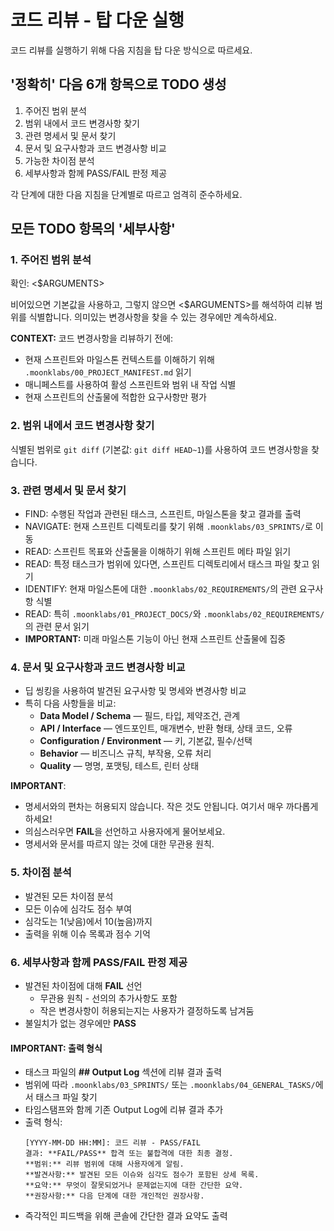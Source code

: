 # 코드 리뷰 - 탑 다운 실행

코드 리뷰를 실행하기 위해 다음 지침을 탑 다운 방식으로 따르세요.

## '정확히' 다음 6개 항목으로 TODO 생성

1. 주어진 범위 분석
2. 범위 내에서 코드 변경사항 찾기
3. 관련 명세서 및 문서 찾기
4. 문서 및 요구사항과 코드 변경사항 비교
5. 가능한 차이점 분석
6. 세부사항과 함께 PASS/FAIL 판정 제공

각 단계에 대한 다음 지침을 단계별로 따르고 엄격히 준수하세요.

## 모든 TODO 항목의 '세부사항'

### 1. 주어진 범위 분석

확인: <$ARGUMENTS>

비어있으면 기본값을 사용하고, 그렇지 않으면 <$ARGUMENTS>를 해석하여 리뷰 범위를 식별합니다. 의미있는 변경사항을 찾을 수 있는 경우에만 계속하세요.

**CONTEXT:** 코드 변경사항을 리뷰하기 전에:

- 현재 스프린트와 마일스톤 컨텍스트를 이해하기 위해 `.moonklabs/00_PROJECT_MANIFEST.md` 읽기
- 매니페스트를 사용하여 활성 스프린트와 범위 내 작업 식별
- 현재 스프린트의 산출물에 적합한 요구사항만 평가

### 2. 범위 내에서 코드 변경사항 찾기

식별된 범위로 `git diff` (기본값: `git diff HEAD~1`)를 사용하여 코드 변경사항을 찾습니다.

### 3. 관련 명세서 및 문서 찾기

- FIND: 수행된 작업과 관련된 태스크, 스프린트, 마일스톤을 찾고 결과를 출력
- NAVIGATE: 현재 스프린트 디렉토리를 찾기 위해 `.moonklabs/03_SPRINTS/`로 이동
- READ: 스프린트 목표와 산출물을 이해하기 위해 스프린트 메타 파일 읽기
- READ: 특정 태스크가 범위에 있다면, 스프린트 디렉토리에서 태스크 파일 찾고 읽기
- IDENTIFY: 현재 마일스톤에 대한 `.moonklabs/02_REQUIREMENTS/`의 관련 요구사항 식별
- READ: 특히 `.moonklabs/01_PROJECT_DOCS/`와 `.moonklabs/02_REQUIREMENTS/`의 관련 문서 읽기
- **IMPORTANT:** 미래 마일스톤 기능이 아닌 현재 스프린트 산출물에 집중

### 4. 문서 및 요구사항과 코드 변경사항 비교

- 딥 씽킹을 사용하여 발견된 요구사항 및 명세와 변경사항 비교
- 특히 다음 사항들을 비교:
  - **Data Model / Schema** — 필드, 타입, 제약조건, 관계
  - **API / Interface** — 엔드포인트, 매개변수, 반환 형태, 상태 코드, 오류
  - **Configuration / Environment** — 키, 기본값, 필수/선택
  - **Behavior** — 비즈니스 규칙, 부작용, 오류 처리
  - **Quality** — 명명, 포맷팅, 테스트, 린터 상태

**IMPORTANT**:

- 명세서와의 편차는 허용되지 않습니다. 작은 것도 안됩니다. 여기서 매우 까다롭게 하세요!
- 의심스러우면 **FAIL**을 선언하고 사용자에게 물어보세요.
- 명세서와 문서를 따르지 않는 것에 대한 무관용 원칙.

### 5. 차이점 분석

- 발견된 모든 차이점 분석
- 모든 이슈에 심각도 점수 부여
- 심각도는 1(낮음)에서 10(높음)까지
- 출력을 위해 이슈 목록과 점수 기억

### 6. 세부사항과 함께 PASS/FAIL 판정 제공

- 발견된 차이점에 대해 **FAIL** 선언
  - 무관용 원칙 - 선의의 추가사항도 포함
  - 작은 변경사항이 허용되는지는 사용자가 결정하도록 남겨둠
- 불일치가 없는 경우에만 **PASS**

#### IMPORTANT: 출력 형식

- 태스크 파일의 **## Output Log** 섹션에 리뷰 결과 출력
- 범위에 따라 `.moonklabs/03_SPRINTS/` 또는 `.moonklabs/04_GENERAL_TASKS/`에서 태스크 파일 찾기
- 타임스탬프와 함께 기존 Output Log에 리뷰 결과 추가
- 출력 형식:
  ```
  [YYYY-MM-DD HH:MM]: 코드 리뷰 - PASS/FAIL
  결과: **FAIL/PASS** 합격 또는 불합격에 대한 최종 결정.
  **범위:** 리뷰 범위에 대해 사용자에게 알림.
  **발견사항:** 발견된 모든 이슈와 심각도 점수가 포함된 상세 목록.
  **요약:** 무엇이 잘못되었거나 문제없는지에 대한 간단한 요약.
  **권장사항:** 다음 단계에 대한 개인적인 권장사항.
  ```
- 즉각적인 피드백을 위해 콘솔에 간단한 결과 요약도 출력